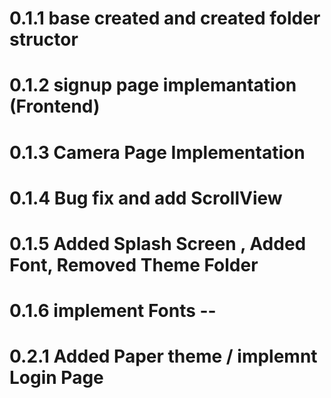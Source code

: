 # 0.1.1 base created and created folder structor
# 0.1.2 signup page implemantation (Frontend)
# 0.1.3 Camera Page Implementation
# 0.1.4 Bug fix and add ScrollView
# 0.1.5 Added Splash Screen , Added Font, Removed Theme Folder
# 0.1.6 implement Fonts --

# 0.2.1 Added Paper theme / implemnt Login Page